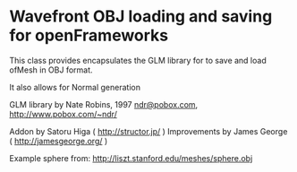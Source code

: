 # Wavefront OBJ loading and saving for openFrameworks

This class provides encapsulates the GLM library for to save and load ofMesh in OBJ format.

It also allows for Normal generation

 GLM library by Nate Robins, 1997
 ndr@pobox.com, http://www.pobox.com/~ndr/

 Addon by Satoru Higa ( http://structor.jp/ )
 Improvements by James George ( http://jamesgeorge.org/ )

 Example sphere from: http://liszt.stanford.edu/meshes/sphere.obj
